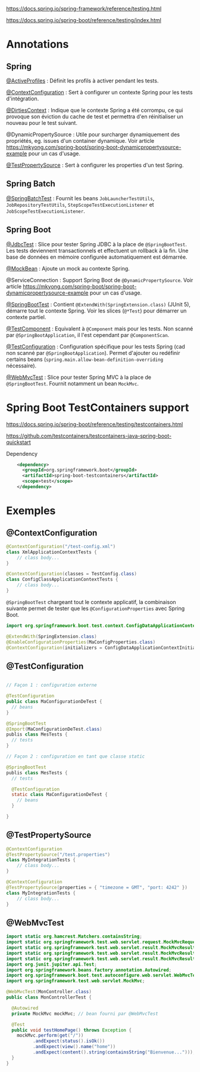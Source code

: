 
https://docs.spring.io/spring-framework/reference/testing.html

https://docs.spring.io/spring-boot/reference/testing/index.html

# Annotations

## Spring

[@ActiveProfiles](https://docs.spring.io/spring-framework/docs/current/javadoc-api/org/springframework/test/context/ActiveProfiles.html) : Définit les profils à activer pendant les tests.

[@ContextConfiguration](https://docs.spring.io/spring-framework/docs/current/javadoc-api/org/springframework/test/context/ContextConfiguration.html) : Sert à configurer un contexte Spring pour les tests d'intégration.

[@DirtiesContext](https://docs.spring.io/spring-framework/docs/current/javadoc-api/org/springframework/test/annotation/DirtiesContext.html) : Indique que le contexte Spring a été corrompu, ce qui provoque son éviction du cache de test et permettra d'en réinitialiser un nouveau pour le test suivant. 

@DynamicPropertySource : Utile pour surcharger dynamiquement des propriétés, eg. issues d'un container dynamique. Voir article https://mkyong.com/spring-boot/spring-boot-dynamicpropertysource-example pour un cas d'usage.

[@TestPropertySource](https://docs.spring.io/spring-framework/docs/current/javadoc-api/org/springframework/test/context/TestPropertySource.html) : Sert à configurer les properties d'un test Spring.

## Spring Batch

[@SpringBatchTest](https://docs.spring.io/spring-batch/docs/5.1.1-SNAPSHOT/org/springframework/batch/test/context/SpringBatchTest.html) : Fournit les beans `JobLauncherTestUtils`, `JobRepositoryTestUtils`, `StepScopeTestExecutionListener` et `JobScopeTestExecutionListener`.

## Spring Boot

[@JdbcTest](https://docs.spring.io/spring-boot/api/java/org/springframework/boot/test/autoconfigure/jdbc/JdbcTest.html) :  Slice pour tester Spring JDBC à la place de `@SpringBootTest`. Les tests deviennent transactionnels et effectuent un rollback à la fin. Une base de données en mémoire configurée automatiquement est démarrée.

[@MockBean](https://docs.spring.io/spring-boot/api/java/org/springframework/boot/test/mock/mockito/MockBean.html) : Ajoute un mock au contexte Spring.

@ServiceConnection : Support Spring Boot de `@DynamicPropertySource`. Voir article https://mkyong.com/spring-boot/spring-boot-dynamicpropertysource-example pour un cas d'usage.

[@SpringBootTest](https://docs.spring.io/spring-boot/api/java/org/springframework/boot/test/context/SpringBootTest.html) : Contient `@ExtendWith(SpringExtension.class)` (JUnit 5), démarre tout le contexte Spring. Voir les slices (`@*Test`) pour démarrer un contexte partiel.

[@TestComponent](https://docs.spring.io/spring-boot/api/java/org/springframework/boot/test/context/TestComponent.html) : Equivalent à `@Component` mais pour les tests. Non scanné par `@SpringBootApplication`, il l'est cependant par `@ComponentScan`.

[@TestConfiguration](https://docs.spring.io/spring-boot/api/java/org/springframework/boot/test/context/TestConfiguration.html) : Configuration spécifique pour les tests Spring (cad non scanné par `@SpringBootApplication`). Permet d'ajouter ou redéfinir certains beans (`spring.main.allow-bean-definition-overriding` nécessaire).

[@WebMvcTest](https://docs.spring.io/spring-boot/api/java/org/springframework/boot/test/autoconfigure/web/servlet/WebMvcTest.html) : Slice pour tester Spring MVC à la place de `@SpringBootTest`. Fournit notamment un bean `MockMvc`.

# Spring Boot TestContainers support

https://docs.spring.io/spring-boot/reference/testing/testcontainers.html

https://github.com/testcontainers/testcontainers-java-spring-boot-quickstart

Dependency

```xml
    <dependency>
      <groupId>org.springframework.boot</groupId>
      <artifactId>spring-boot-testcontainers</artifactId>
      <scope>test</scope>
    </dependency>
```

# Exemples

## @ContextConfiguration

```java
@ContextConfiguration("/test-config.xml") 
class XmlApplicationContextTests {
	// class body...
}

@ContextConfiguration(classes = TestConfig.class) 
class ConfigClassApplicationContextTests {
	// class body...
}
```

`@SpringBootTest` chargeant tout le contexte applicatif, la combinaison suivante permet de tester que les `@ConfigurationProperties` avec Spring Boot.
```java
import org.springframework.boot.test.context.ConfigDataApplicationContextInitializer;

@ExtendWith(SpringExtension.class)
@EnableConfigurationProperties(MaConfigProperties.class)
@ContextConfiguration(initializers = ConfigDataApplicationContextInitializer.class)
```

## @TestConfiguration

```java

// Façon 1 : configuration externe

@TestConfiguration
public class MaConfigurationDeTest {
  // beans
}

@SpringBootTest
@Import(MaConfigurationDeTest.class)
publis class MesTests {
  // tests
}

// Façon 2 : configuration en tant que classe static

@SpringBootTest
publis class MesTests {
  // tests

  @TestConfiguration
  static class MaConfigurationDeTest {
    // beans
  }

}
```

## @TestPropertySource

```java
@ContextConfiguration
@TestPropertySource("/test.properties") 
class MyIntegrationTests {
	// class body...
}

@ContextConfiguration
@TestPropertySource(properties = { "timezone = GMT", "port: 4242" }) 
class MyIntegrationTests {
	// class body...
}
```

## @WebMvcTest

```java
import static org.hamcrest.Matchers.containsString;
import static org.springframework.test.web.servlet.request.MockMvcRequestBuilders.get;
import static org.springframework.test.web.servlet.result.MockMvcResultMatchers.content;
import static org.springframework.test.web.servlet.result.MockMvcResultMatchers.status;
import static org.springframework.test.web.servlet.result.MockMvcResultMatchers.view;
import org.junit.jupiter.api.Test;
import org.springframework.beans.factory.annotation.Autowired;
import org.springframework.boot.test.autoconfigure.web.servlet.WebMvcTest;
import org.springframework.test.web.servlet.MockMvc;

@WebMvcTest(MonController.class)
public class MonControllerTest {

  @Autowired
  private MockMvc mockMvc; // bean fourni par @WebMvcTest

  @Test
  public void testHomePage() throws Exception {
    mockMvc.perform(get("/"))
          .andExpect(status().isOk())
          .andExpect(view().name("home"))
          .andExpect(content().string(containsString("Bienvenue...")));
  }
}
```
